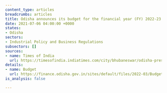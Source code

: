 ```yaml
---
content_type: articles
breadcrumbs: articles
title: Odisha announces its budget for the financial year (FY) 2022-23
date: 2021-07-06 04:00:00 +0000
states:
- Odisha
sectors:
- Industrial Policy and Business Regulations
subsectors: []
sources:
- name: Times of India
  url: https://timesofindia.indiatimes.com/city/bhubaneswar/odisha-presents-rs-2-lakh-crore-budget-for-2022-23-fy/articleshow/92623196.cms
details:
- name: Budget
  url: https://finance.odisha.gov.in/sites/default/files/2022-03/Budget%20at%20a%20Glance%20VOA%202022-23.pdf
is_analysis: false

---
```

